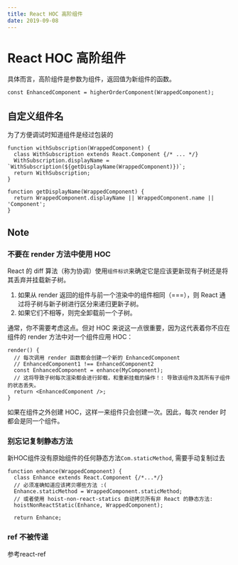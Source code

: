 ```yaml
---
title: React HOC 高阶组件
date: 2019-09-08
---
```

# React HOC 高阶组件
具体而言，高阶组件是参数为组件，返回值为新组件的函数。

    const EnhancedComponent = higherOrderComponent(WrappedComponent);

## 自定义组件名
为了方便调试时知道组件是经过包装的

    function withSubscription(WrappedComponent) {
      class WithSubscription extends React.Component {/* ... */}
      WithSubscription.displayName = `WithSubscription(${getDisplayName(WrappedComponent)})`;
      return WithSubscription;
    }

    function getDisplayName(WrappedComponent) {
      return WrappedComponent.displayName || WrappedComponent.name || 'Component';
    }

## Note
### 不要在 render 方法中使用 HOC
React 的 diff 算法（称为协调）使用`组件标识`来确定它是应该更新现有子树还是将其丢弃并挂载新子树。 
1. 如果从 render 返回的组件与前一个渲染中的组件相同（===），则 React 通过将子树与新子树进行区分来递归更新子树。 
2. 如果它们不相等，则完全卸载前一个子树。

通常，你不需要考虑这点。但对 HOC 来说这一点很重要，因为这代表着你不应在组件的 render 方法中对一个组件应用 HOC：

    render() {
      // 每次调用 render 函数都会创建一个新的 EnhancedComponent
      // EnhancedComponent1 !== EnhancedComponent2
      const EnhancedComponent = enhance(MyComponent);
      // 这将导致子树每次渲染都会进行卸载，和重新挂载的操作！: 导致该组件及其所有子组件的状态丢失。
      return <EnhancedComponent />;
    }

如果在组件之外创建 HOC，这样一来组件只会创建一次。因此，每次 render 时都会是同一个组件。

### 别忘记复制静态方法
新HOC组件没有原始组件的任何静态方法`Com.staticMethod`, 需要手动复制过去

    function enhance(WrappedComponent) {
      class Enhance extends React.Component {/*...*/}
      // 必须准确知道应该拷贝哪些方法 :(
      Enhance.staticMethod = WrappedComponent.staticMethod;
      // 或者使用 hoist-non-react-statics 自动拷贝所有非 React 的静态方法:
      hoistNonReactStatic(Enhance, WrappedComponent);

      return Enhance;

### ref 不被传递
参考react-ref
